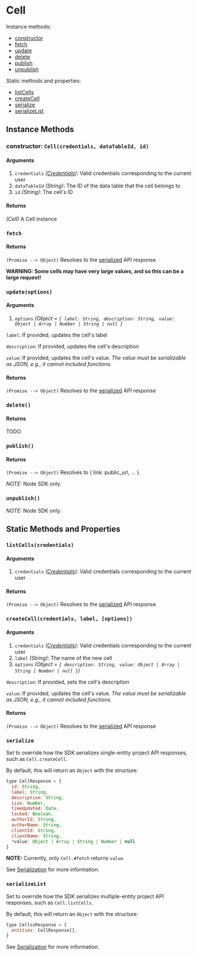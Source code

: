 # Cell

Instance methods:

* [constructor](./Cell.md#constructor)
* [fetch](./Cell.md#fetch)
* [update](./Cell.md#update)
* [delete](./Cell.md#delete)
* [publish](./Cell.md#publish)
* [unpublish](./Cell.md#unpublish)

Static methods and properties:

* [listCells](./Cell.md#listcells)
* [createCell](./Cell.md#createcell)
* [serialize](./Cell.md#serialize)
* [serializeList](./Cell.md#serializelist)

## Instance Methods

### <a id="constructor"></a>constructor: `Cell(credentials, dataTableId, id)`

#### Arguments

1. `credentials` *([Credentials](../Glossary.md#credentials))*: Valid
credentials corresponding to the current user
1. `dataTableId` *(String)*: The ID of the data table that the cell belongs to
1. `id` *(String)*: The cell's ID

#### Returns

*(Cell)* A Cell instance

### <a id="fetch"></a>`fetch`

#### Returns

`(Promise --> Object)` Resolves to the [serialized](Cell.md#serialize) API
response

**WARNING: Some cells may have very large values, and so this can be a large
request!**
<!--TODO explain some more-->

### <a id="update"></a>`update(options)`

#### Arguments

1. `options` *(Object = `{ label: String, description: String, value: Object |
Array | Number | String | null }`*

  `label`: If provided, updates the cell's label

  `description`: If provided, updates the cell's description

  `value`: If provided, updates the cell's value. *The value must be
  serializable as JSON, e.g., it cannot included functions.*

#### Returns

`(Promise --> Object)` Resolves to the [serialized](Cell.md#serialize) API
response

### <a id="delete"></a>`delete()`

#### Returns

TODO

### <a id="publish"></a>`publish()`

#### Returns

`(Promise --> Object)` Resolves to { link: public\_url, ... }.

_NOTE:_ Node SDK only.

### <a id="unpublish"></a>`unpublish()`

_NOTE:_ Node SDK only.

## Static Methods and Properties

### <a id="listcells"></a>`listCells(credentials)`

#### Arguments

1. `credentials` *([Credentials](../Glossary.md#credentials))*: Valid
credentials corresponding to the current user

#### Returns

`(Promise --> Object)` Resolves to the [serialized](Cell.md#serializelist) API
response

### <a id="createcell"></a>`createCell(credentials, label, [options])`

#### Arguments

1. `credentials` *([Credentials](../Glossary.md#credentials))*: Valid
credentials corresponding to the current user
1. `label` *(String)*: The name of the new cell
1. `options` *(Object = `{ description: String, value: Object | Array | String |
Number | null }`)*

  `description`: If provided, sets the cell's description

  `value`: If provided, updates the cell's value. *The value must be
  serializable as JSON, e.g., it cannot included functions.*

#### Returns

`(Promise --> Object)` Resolves to the [serialized](Cell.md#serializelist) API
response

### <a id="serialize"></a>`serialize`

Set to override how the SDK serializes single-entity project API responses, such
as `Cell.createCell`.

By default, this will return an `Object` with the structure:

```js
type CellResponse = {
  id: String,
  label: String,
  description: String,
  size: Number,
  timeUpdated: Date,
  locked: Boolean,
  authorId: String,
  authorName: String,
  clientId: String,
  clientName: String,
  ?value: Object | Array | String | Number | null
}
```

**NOTE:** Currently, only `Cell.#fetch` returns `value`.

See [Serialization](../advanced/Serialization.md) for more information.

### <a id="serializelist"></a>`serializeList`

Set to override how the SDK serializes multiple-entity project API responses,
such as `Cell.listCells`.

By default, this will return an `Object` with the structure:

```js
type CellssResponse = {
  entities: CellResponse[],
}
```

See [Serialization](../advanced/Serialization.md) for more information.
